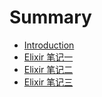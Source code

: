 # Summary

* [Introduction](README.md)
* [Elixir 笔记一](chapter1.md)
* [Elixir 笔记二](chapter2.md)
* [Elixir 笔记三](chapter3md.md)

